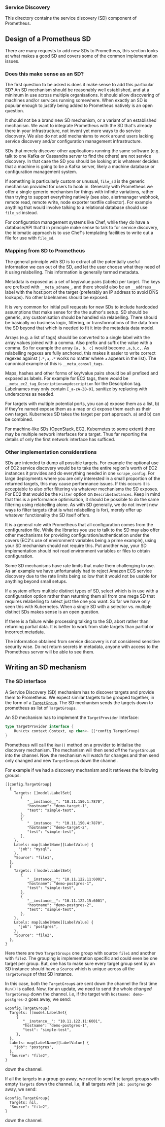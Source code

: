 ### Service Discovery

This directory contains the service discovery (SD) component of Prometheus.



## Design of a Prometheus SD

There are many requests to add new SDs to Prometheus, this section looks at
what makes a good SD and covers some of the common implementation issues.

### Does this make sense as an SD?

The first question to be asked is does it make sense to add this particular
SD? An SD mechanism should be reasonably well established, and at a minimum in
use across multiple organisations. It should allow discovering of machines
and/or services running somewhere. When exactly an SD is popular enough to
justify being added to Prometheus natively is an open question.

It should not be a brand new SD mechanism, or a variant of an established
mechanism. We want to integrate Prometheus with the SD that's already there in
your infrastructure, not invent yet more ways to do service discovery. We also
do not add mechanisms to work around users lacking service discovery and/or
configuration management infrastructure.

SDs that merely discover other applications running the same software (e.g.
talk to one Kafka or Cassandra server to find the others) are not service
discovery. In that case the SD you should be looking at is whatever decides
that a machine is going to be a Kafka server, likely a machine database or
configuration management system.

If something is particularly custom or unusual, `file_sd` is the generic
mechanism provided for users to hook in. Generally with Prometheus we offer a
single generic mechanism for things with infinite variations, rather than
trying to support everything natively (see also, alertmanager webhook, remote
read, remote write, node exporter textfile collector). For example anything
that would involve talking to a relational database should use `file_sd`
instead.

For configuration management systems like Chef, while they do have a
database/API that'd in principle make sense to talk to for service discovery,
the idiomatic approach is to use Chef's templating facilities to write out a
file for use with `file_sd`.


### Mapping from SD to Prometheus

The general principle with SD is to extract all the potentially useful
information we can out of the SD, and let the user choose what they need of it
using relabelling. This information is generally termed metadata.

Metadata is exposed as a set of key/value pairs (labels) per target. The keys
are prefixed with `__meta_sdname_`, and there should also be an `__address__`
label with the host:port of the target (preferably an IP address to avoid DNS
lookups). No other labelnames should be exposed.

It is very common for initial pull requests for new SDs to include hardcoded
assumptions that make sense for the the author's setup. SD should be generic,
any customisation should be handled via relabelling. There should be basically
no business logic, filtering, or transformations of the data from the SD beyond
that which is needed to fit it into the metadata data model. 

Arrays (e.g. a list of tags) should be converted to a single label with the
array values joined with a comma. Also prefix and suffix the value with a
comma. So for example the array `[a, b, c]` would become `,a,b,c,`. As
relabelling regexes are fully anchored, this makes it easier to write correct
regexes against (`.*,a,.*` works no matter where `a` appears in the list). The
canonical example of this is `__meta_consul_tags`.

Maps, hashes and other forms of key/value pairs should be all prefixed and
exposed as labels. For example for EC2 tags, there would be
`__meta_ec2_tag_Description=mydescription` for the Description tag. Labelnames
may only contain `[_a-zA-Z0-9]`, sanitize by replacing with underscores as needed.

For targets with multiple potential ports, you can a) expose them as a list, b)
if they're named expose them as a map or c) expose them each as their own
target. Kubernetes SD takes the target per port approach. a) and b) can be
combined.

For machine-like SDs (OpenStack, EC2, Kubernetes to some extent) there may
be multiple network interfaces for a target. Thus far reporting the details
of only the first network interface has sufficed.


### Other implementation considerations

SDs are intended to dump all possible targets. For example the optional use of
EC2 service discovery would be to take the entire region's worth of EC2
instances it provides and do everything needed in one `scrape_config`. For
large deployments where you are only interested in a small proportion of the
returned targets, this may cause performance issues. If this occurs it is
acceptable to also offer filtering via whatever mechanisms the SD exposes. For
EC2 that would be the `Filter` option on `DescribeInstances`. Keep in mind that
this is a performance optimisation, it should be possible to do the same
filtering using relabelling alone. As with SD generally, we do not invent new
ways to filter targets (that is what relabelling is for), merely offer up
whatever functionality the SD itself offers.

It is a general rule with Prometheus that all configuration comes from the
configuration file. While the libraries you use to talk to the SD may also
offer other mechanisms for providing configuration/authentication under the
covers (EC2's use of environment variables being a prime example), using your SD
mechanism should not require this. Put another way, your SD implementation
should not read environment variables or files to obtain configuration.

Some SD mechanisms have rate limits that make them challenging to use. As an
example we have unfortunately had to reject Amazon ECS service discovery due to
the rate limits being so low that it would not be usable for anything beyond
small setups.

If a system offers multiple distinct types of SD, select which is in use with a
configuration option rather than returning them all from one mega SD that
requires relabelling to select just the one you want. So far we have only seen
this with Kubernetes. When a single SD with a selector vs.  multiple distinct
SDs makes sense is an open question.

If there is a failure while processing talking to the SD, abort rather than
returning partial data. It is better to work from stale targets than partial
or incorrect metadata.

The information obtained from service discovery is not considered sensitive
security wise. Do not return secrets in metadata, anyone with access to
the Prometheus server will be able to see them.


## Writing an SD mechanism

### The SD interface

A Service Discovery (SD) mechanism has to discover targets and provide them to Prometheus. We expect similar targets to be grouped together, in the form of a [`TargetGroup`](https://godoc.org/github.com/prometheus/prometheus/config#TargetGroup). The SD mechanism sends the targets down to prometheus as list of `TargetGroups`.

An SD mechanism has to implement the `TargetProvider` Interface:
```go
type TargetProvider interface {
	Run(ctx context.Context, up chan<- []*config.TargetGroup)
}
```

Prometheus will call the `Run()` method on a provider to initialise the discovery mechanism. The mechanism will then send *all* the `TargetGroup`s into the channel. Now the mechanism will watch for changes and then send only changed and new `TargetGroup`s down the channel.

For example if we had a discovery mechanism and it retrieves the following groups:

```
[]config.TargetGroup{
  {
    Targets: []model.LabelSet{
       {
          "__instance__": "10.11.150.1:7870",
          "hostname": "demo-target-1",
          "test": "simple-test",
       },
       {
          "__instance__": "10.11.150.4:7870",
          "hostname": "demo-target-2",
          "test": "simple-test",
       },
    },
    Labels: map[LabelName][LabelValue] {
      "job": "mysql",
    },
    "Source": "file1", 
  },
  {
    Targets: []model.LabelSet{
       {
          "__instance__": "10.11.122.11:6001",
          "hostname": "demo-postgres-1",
          "test": "simple-test",
       },
       {
          "__instance__": "10.11.122.15:6001",
          "hostname": "demo-postgres-2",
          "test": "simple-test",
       },
    },
    Labels: map[LabelName][LabelValue] {
      "job": "postgres",
    },
    "Source": "file2", 
  },
}
```

Here there are two `TargetGroups` one group with source `file1` and another with `file2`. The grouping is implementation specific and could even be one target per group. But, one has to make sure every target group sent by an SD instance should have a `Source` which is unique across all the `TargetGroup`s of that SD instance. 

In this case, both the `TargetGroup`s are sent down the channel the first time `Run()` is called. Now, for an update, we need to send the whole _changed_ `TargetGroup` down the channel. i.e, if the target with `hostname: demo-postgres-2` goes away, we send:
```
&config.TargetGroup{
  Targets: []model.LabelSet{
     {
        "__instance__": "10.11.122.11:6001",
        "hostname": "demo-postgres-1",
        "test": "simple-test",
     },
  },
  Labels: map[LabelName][LabelValue] {
    "job": "postgres",
  },
  "Source": "file2", 
}
```
down the channel.

If all the targets in a group go away, we need to send the target groups with empty `Targets` down the channel. i.e, if all targets with `job: postgres` go away, we send:
```
&config.TargetGroup{
  Targets: nil,
  "Source": "file2", 
}
```
down the channel.

<!-- TODO: Add best-practices -->
